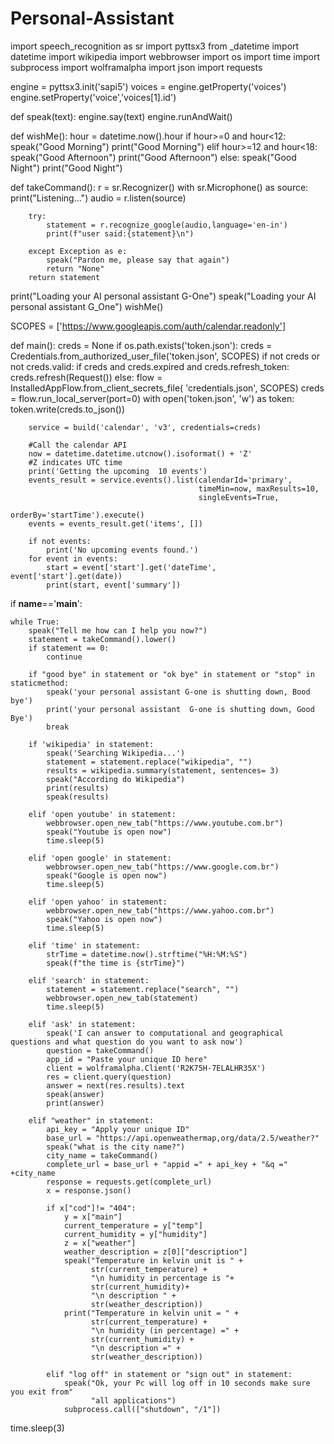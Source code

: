 # Personal-Assistant

import speech_recognition as sr
import pyttsx3
from _datetime import datetime
import wikipedia
import webbrowser
import os
import time
import subprocess
import wolframalpha
import json
import requests


engine = pyttsx3.init('sapi5')
voices = engine.getProperty('voices')
engine.setProperty('voice','voices[1].id')

def speak(text):
    engine.say(text)
    engine.runAndWait()

def wishMe():
    hour = datetime.now().hour
    if hour>=0 and hour<12:
        speak("Good Morning")
        print("Good Morning")
    elif hour>=12 and hour<18:
        speak("Good Afternoon")
        print("Good Afternoon")
    else:
        speak("Good Night")
        print("Good Night")

def takeCommand():
    r = sr.Recognizer()
    with sr.Microphone() as source:
        print("Listening...")
        audio = r.listen(source)

        try:
            statement = r.recognize_google(audio,language='en-in')
            print(f"user said:{statement}\n")

        except Exception as e:
            speak("Pardon me, please say that again")
            return "None"
        return statement

print("Loading your AI personal assistant G-One")
speak("Loading your AI personal assistant G_One")
wishMe()

SCOPES = ['https://www.googleapis.com/auth/calendar.readonly']

def main():
    creds = None
    if os.path.exists('token.json'):
        creds = Credentials.from_authorized_user_file('token.json', SCOPES)
    if not creds or not creds.valid:
        if creds and creds.expired and creds.refresh_token:
            creds.refresh(Request())
        else:
            flow = InstalledAppFlow.from_client_secrets_file(
                'credentials.json', SCOPES)
            creds = flow.run_local_server(port=0)
        with open('token.json', 'w') as token:
            token.write(creds.to_json())

        service = build('calendar', 'v3', credentials=creds)

        #Call the calendar API
        now = datetime.datetime.utcnow().isoformat() + 'Z'
        #Z indicates UTC time
        print('Getting the upcoming  10 events')
        events_result = service.events().list(calendarId='primary',
                                              timeMin=now, maxResults=10,
                                              singleEvents=True,
                                              orderBy='startTime').execute()
        events = events_result.get('items', [])

        if not events:
            print('No upcoming events found.')
        for event in events:
            start = event['start'].get('dateTime', event['start'].get(date))
            print(start, event['summary'])


if __name__=='__main__':


    while True:
        speak("Tell me how can I help you now?")
        statement = takeCommand().lower()
        if statement == 0:
            continue

        if "good bye" in statement or "ok bye" in statement or "stop" in staticmethod:
            speak('your personal assistant G-one is shutting down, Bood bye')
            print('your personal assistant  G-one is shutting down, Good Bye')
            break

        if 'wikipedia' in statement:
            speak('Searching Wikipedia...')
            statement = statement.replace("wikipedia", "")
            results = wikipedia.summary(statement, sentences= 3)
            speak("According do Wikipedia")
            print(results)
            speak(results)

        elif 'open youtube' in statement:
            webbrowser.open_new_tab("https://www.youtube.com.br")
            speak("Youtube is open now")
            time.sleep(5)

        elif 'open google' in statement:
            webbrowser.open_new_tab("https://www.google.com.br")
            speak("Google is open now")
            time.sleep(5)

        elif 'open yahoo' in statement:
            webbrowser.open_new_tab("https://www.yahoo.com.br")
            speak("Yahoo is open now")
            time.sleep(5)

        elif 'time' in statement:
            strTime = datetime.now().strftime("%H:%M:%S")
            speak(f"the time is {strTime}")

        elif 'search' in statement:
            statement = statement.replace("search", "")
            webbrowser.open_new_tab(statement)
            time.sleep(5)

        elif 'ask' in statement:
            speak('I can answer to computational and geographical questions and what question do you want to ask now')
            question = takeCommand()
            app_id = "Paste your unique ID here"
            client = wolframalpha.Client('R2K75H-7ELALHR35X')
            res = client.query(question)
            answer = next(res.results).text
            speak(answer)
            print(answer)

        elif "weather" in statement:
            api_key = "Apply your unique ID"
            base_url = "https://api.openweathermap,org/data/2.5/weather?"
            speak("what is the city name?")
            city_name = takeCommand()
            complete_url = base_url + "appid =" + api_key + "&q =" +city_name
            response = requests.get(complete_url)
            x = response.json()

            if x["cod"]!= "404":
                y = x["main"]
                current_temperature = y["temp"]
                current_humidity = y["humidity"]
                z = x["weather"]
                weather_description = z[0]["description"]
                speak("Temperature in kelvin unit is " +
                      str(current_temperature) +
                      "\n humidity in percentage is "+
                      str(current_humidity)+
                      "\n description " +
                      str(weather_description))
                print("Temperature in kelvin unit = " +
                      str(current_temperature) +
                      "\n humidity (in percentage) =" +
                      str(current_humidity) +
                      "\n description =" +
                      str(weather_description))

            elif "log off" in statement or "sign out" in statement:
                speak("Ok, your Pc will log off in 10 seconds make sure you exit from"
                      "all applications")
                subprocess.call(["shutdown", "/1"])

time.sleep(3)

